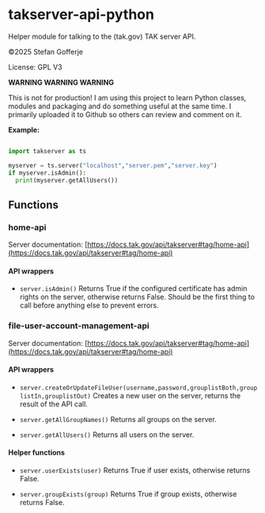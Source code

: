 # takserver-api-python

Helper module for talking to the (tak.gov) TAK server API.

&copy;2025 Stefan Gofferje

License: GPL V3

**WARNING WARNING WARNING**

This is not for production! I am using this project to learn Python classes, modules and packaging
and do something useful at the same time. I primarily uploaded it to Github so others can review
and comment on it.

**Example:**

```python

import takserver as ts

myserver = ts.server("localhost","server.pem","server.key")
if myserver.isAdmin():
  print(myserver.getAllUsers())

```

## Functions

### home-api

Server documentation: [https://docs.tak.gov/api/takserver#tag/home-api](https://docs.tak.gov/api/takserver#tag/home-api)

#### API wrappers

- `server.isAdmin()`
  Returns True if the configured certificate has admin rights on the server, otherwise returns False.
  Should be the first thing to call before anything else to prevent errors.

### file-user-account-management-api

Server documentation: [https://docs.tak.gov/api/takserver#tag/home-api](https://docs.tak.gov/api/takserver#tag/home-api)

#### API wrappers

- `server.createOrUpdateFileUser(username,password,grouplistBoth,grouplistIn,grouplistOut)`
  Creates a new user on the server, returns the result of the API call.

- `server.getAllGroupNames()`
  Returns all groups on the server.

- `server.getAllUsers()`
  Returns all users on the server.

#### Helper functions

- `server.userExists(user)`
  Returns True if user exists, otherwise returns False.

- `server.groupExists(group)`
  Returns True if group exists, otherwise returns False.

